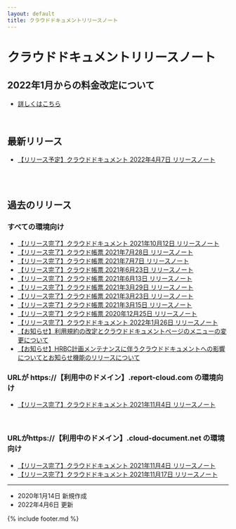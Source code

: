 ```yaml
---
layout: default
title: クラウドドキュメントリリースノート
---
```


# クラウドドキュメントリリースノート

## 2022年1月からの料金改定について
* [詳しくはこちら](/cloudreport-docs/release-notes/20220104.html)

<br>

## 最新リリース
* [【リリース予定】クラウドドキュメント 2022年4月7日 リリースノート](/cloudreport-docs/release-notes/20220407.html)


<br><br>
## 過去のリリース
### すべての環境向け
* [【リリース完了】クラウドドキュメント 2021年10月12日 リリースノート](/cloudreport-docs/release-notes/20211012.html)
* [【リリース完了】クラウド帳票 2021年7月28日 リリースノート](/cloudreport-docs/release-notes/20210728.html)
* [【リリース完了】クラウド帳票 2021年7月7日 リリースノート](/cloudreport-docs/release-notes/20210707.html)
* [【リリース完了】クラウド帳票 2021年6月23日 リリースノート](/cloudreport-docs/release-notes/20210623.html)
* [【リリース完了】クラウド帳票 2021年6月13日 リリースノート](/cloudreport-docs/release-notes/20210613.html)
* [【リリース完了】クラウド帳票 2021年3月29日 リリースノート](/cloudreport-docs/release-notes/20210329.html)
* [【リリース完了】クラウド帳票 2021年3月23日 リリースノート](/cloudreport-docs/release-notes/20210323.html)
* [【リリース完了】クラウド帳票 2021年3月15日 リリースノート](/cloudreport-docs/release-notes/20210315.html)
* [【リリース完了】クラウド帳票 2020年12月25日 リリースノート](/cloudreport-docs/release-notes/20201225.html)
* [【リリース完了】クラウドドキュメント 2022年1月26日 リリースノート](/cloudreport-docs/release-notes/20220126.html)
* [【お知らせ】利用規約の改定とクラウドドキュメントページのメニューの変更について](/cloudreport-docs/release-notes/20220301.html)
* [【お知らせ】HRBC計画メンテナンスに伴うクラウドドキュメントへの影響についてとお知らせ機能のリリースについて](/cloudreport-docs/release-notes/20220331.html)

### URLが https://【利用中のドメイン】.report-cloud.com の環境向け
* [【リリース完了】クラウドドキュメント 2021年11月4日 リリースノート](/cloudreport-docs/release-notes/20211104.html)
<br>

### URLがhttps://【利用中のドメイン】.cloud-document.net の環境向け
* [【リリース完了】クラウドドキュメント 2021年11月4日 リリースノート](/cloudreport-docs/release-notes/20211104_3rd.html)
* [【リリース完了】クラウドドキュメント 2021年11月17日 リリースノート](/cloudreport-docs/release-notes/20211117_3rd.html)

-----
* 2020年1月14日 新規作成
* 2022年4月6日 更新 

{% include footer.md %}
